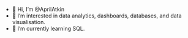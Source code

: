 - 👋 Hi, I’m @AprilAtkin
- 👀 I’m interested in data analytics, dashboards, databases, and data visualisation.
- 🌱 I’m currently learning SQL.
<!---
AprilAtkin/AprilAtkin is a ✨ special ✨ repository because its `README.md` (this file) appears on your GitHub profile.
You can click the Preview link to take a look at your changes.
--->
